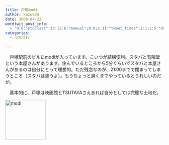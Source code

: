 ```yaml
---
title: 戸塚modi
author: kazu634
date: 2008-04-23
wordtwit_post_info:
  - 'O:8:"stdClass":13:{s:6:"manual";b:0;s:11:"tweet_times";i:1;s:5:"delay";i:0;s:7:"enabled";i:1;s:10:"separation";s:2:"60";s:7:"version";s:3:"3.7";s:14:"tweet_template";b:0;s:6:"status";i:2;s:6:"result";a:0:{}s:13:"tweet_counter";i:2;s:13:"tweet_log_ids";a:1:{i:0;i:3919;}s:9:"hash_tags";a:0:{}s:8:"accounts";a:1:{i:0;s:7:"kazu634";}}'
categories:
  - つれづれ

---
```

<div class="section">
<p>
    　戸塚駅前のビルにmodiが入っています。こいつが結構便利。スタバと有隣堂という本屋さんがあります。住んでいるところから5分ぐらいでスタバと本屋さんがあるのは自分にとって理想的。ただ残念なのが、21:00までで閉まってしまうところ（スタバは違うよ）。もうちょっと遅くまでやっているとうれしいのだが。
</p>
  
<p>
    　基本的に、戸塚は映画館とTSUTAYAさえあれば自分としては完璧な土地だ。
</p>
  
<p>
<center>
</center>
</p>
  
<p>
<a href="http://totsuka.m-modi.jp/" onclick="__gaTracker('send', 'event', 'outbound-article', 'http://totsuka.m-modi.jp/', '');"><img width="128" alt="modi" src="http://img.simpleapi.net/small/http://totsuka.m-modi.jp/" style="border-style:none" height="128" /></a>
</p></p>
</div>

